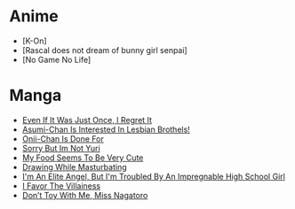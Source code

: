 # Anime
- [K-On]
- [Rascal does not dream of bunny girl senpai]
- [No Game No Life]

# Manga
- [Even If It Was Just Once, I Regret It](https://chap.manganelo.com/manga-fl119905)
- [Asumi-Chan Is Interested In Lesbian Brothels!](https://m.manganelo.com/manga-jr123985)
- [Onii-Chan Is Done For](https://m.manganelo.com/manga-bt115913)
- [Sorry But Im Not Yuri](https://m.manganelo.com/manga-jg124400)
- [My Food Seems To Be Very Cute](https://chap.manganelo.com/manga-le125650)
- [Drawing While Masturbating](https://m.manganelo.com/manga-cv117341)
- [I'm An Elite Angel, But I'm Troubled By An Impregnable High School Girl](https://chap.manganelo.com/manga-ij123277)
- [I Favor The Villainess](https://chap.manganelo.com/manga-ib123321)
- [Don’t Toy With Me, Miss Nagatoro](https://nagatoromanga.com/)